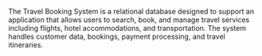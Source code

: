 The Travel Booking System is a relational database designed to support an application that allows users to search, book, and manage travel services including flights, hotel accommodations, and transportation. The system handles customer data, bookings, payment processing, and travel itineraries.
